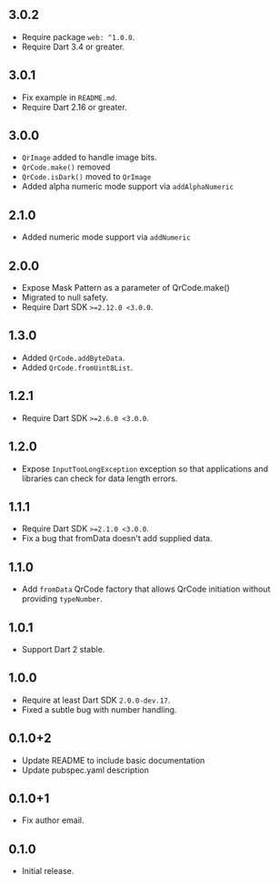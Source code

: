 ## 3.0.2

- Require package `web: ^1.0.0`.
- Require Dart 3.4 or greater.

## 3.0.1

- Fix example in `README.md`.
- Require Dart 2.16 or greater.

## 3.0.0

- `QrImage` added to handle image bits.
- `QrCode.make()` removed
- `QrCode.isDark()` moved to `QrImage`
- Added alpha numeric mode support via `addAlphaNumeric`

## 2.1.0

- Added numeric mode support via `addNumeric`

## 2.0.0

- Expose Mask Pattern as a parameter of QrCode.make()
- Migrated to null safety.
- Require Dart SDK `>=2.12.0 <3.0.0`.

## 1.3.0

- Added `QrCode.addByteData`.
- Added `QrCode.fromUint8List`.

## 1.2.1

- Require Dart SDK `>=2.6.0 <3.0.0`.

## 1.2.0

- Expose `InputTooLongException` exception so that applications and libraries
  can check for data length errors.

## 1.1.1

- Require Dart SDK `>=2.1.0 <3.0.0`.
- Fix a bug that fromData doesn't add supplied data.

## 1.1.0

- Add `fromData` QrCode factory that allows QrCode initiation without providing
  `typeNumber`.

## 1.0.1

- Support Dart 2 stable.

## 1.0.0

- Require at least Dart SDK `2.0.0-dev.17`.
- Fixed a subtle bug with number handling.

## 0.1.0+2

- Update README to include basic documentation
- Update pubspec.yaml description

## 0.1.0+1

- Fix author email.

## 0.1.0

- Initial release.
